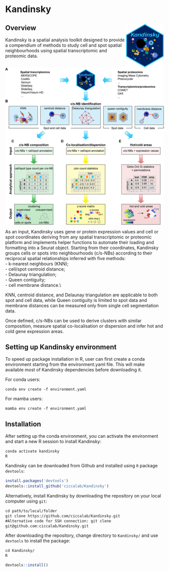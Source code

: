 # Kandinsky

## Overview <img src="man/figures/logo.png" align="right" height="138" alt="" />
Kandinsky is a spatial analysis toolkit designed to provide a compendium of methods to study cell and spot spatial neighbourhoods using spatial transcriptomic and proteomic data.

<img src="man/figures/Kandinsky_Overview.png" align="center" height="500" alt="" />


As an input, Kandinsky uses gene or protein expression values and cell or spot coordinates deriving from any spatial transcriptomic or proteomic platform and implements helper functions to automate their loading and formatting into a Seurat object. 
Starting from their coordinates, Kandinsky groups cells or spots into neighbourhoods (c/s-NBs) according to their reciprocal spatial relationships inferred with five methods:\
	- k-nearest neighbours (KNN);\
	- cell/spot centroid distance;\
	- Delaunay triangulation;\
	- Queen contiguity;\
	- cell membrane distance.\ 

KNN, centroid distance, and Delaunay triangulation are applicable to both spot and cell data, while Queen contiguity is limited to spot data and membrane distances can be measured only from single cell segmentation data. 

Once defined, c/s-NBs can be used to derive clusters with similar composition, measure spatial co-localisation or dispersion and infer hot and cold gene expression areas.

## Setting up Kandinsky environment
To speed up package installation in R, user can first create a conda environment starting from the environment.yaml file.
This will make available most of Kandinsky dependencies before downloading it.

For conda users:
```
conda env create -f environment.yaml
```

For mamba users:
```
mamba env create -f environment.yaml
```


## Installation
After setting up the conda environment, you can activate the environment and start a new R session to install Kandinsky:

```
conda activate kandinsky
R
```


Kandinsky can be downloaded from Github and installed using `R` package `devtools`:
```r
install.packages('devtools')
devtools::install_github('ciccalab/Kandinsky')
```


Alternatively, install Kandinsky by downloading the repository on your local computer using `git`:

```
cd path/to/local/folder
git clone https://github.com/ciccalab/Kandinsky.git
#Alternative code for SSH connection: git clone git@github.com:ciccalab/Kandinsky.git
```

After downloading the repository, change directory to `Kandinsky/` and use `devtools` to install the package:

```
cd Kandinsky/
R
```
```r
devtools::install()
```
